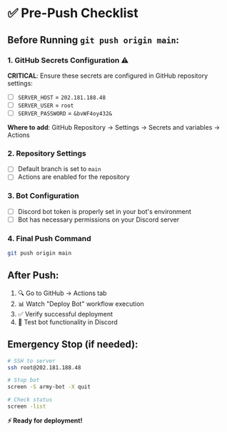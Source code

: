 # ✅ Pre-Push Checklist

## Before Running `git push origin main`:

### 1. GitHub Secrets Configuration ⚠️
**CRITICAL**: Ensure these secrets are configured in GitHub repository settings:

- [ ] `SERVER_HOST` = `202.181.188.48`
- [ ] `SERVER_USER` = `root` 
- [ ] `SERVER_PASSWORD` = `&bvWF4oy432&`

**Where to add**: GitHub Repository → Settings → Secrets and variables → Actions

### 2. Repository Settings
- [ ] Default branch is set to `main`
- [ ] Actions are enabled for the repository

### 3. Bot Configuration
- [ ] Discord bot token is properly set in your bot's environment
- [ ] Bot has necessary permissions on your Discord server

### 4. Final Push Command
```bash
git push origin main
```

## After Push:
1. 🔍 Go to GitHub → Actions tab
2. 📊 Watch "Deploy Bot" workflow execution
3. ✅ Verify successful deployment
4. 🤖 Test bot functionality in Discord

## Emergency Stop (if needed):
```bash
# SSH to server
ssh root@202.181.188.48

# Stop bot
screen -S army-bot -X quit

# Check status
screen -list
```

**⚡ Ready for deployment!**
